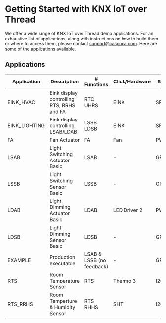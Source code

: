 # Getting Started with KNX IoT over Thread

We offer a wide range of KNX IoT over Thread demo applications. For an exhaustive list of applications, along with instructions on how to build them or where to access them, please contact support@cascoda.com. Here are some of the applications available.

## Applications

| Application  | Description | # Functions | Click/Hardware | Bus |
|--------------| ------------| ---------- | ------| ----|
| EINK_HVAC    | Eink display controlling RTS, RRHS and FA | RTC UHRS| EINK | SPI |
| EINK_LIGHTING| Eink display controlling LSAB/LDAB| LSSB LDSB| EINK | SPI|
| FA           | Fan Actuator | FA | Fan | PWM |
| LSAB         | Light Switching Actuator Basic | LSAB | - | GPIO |
| LSSB         | Light Switching Sensor Basic | LSSB | - |GPIO |
| LDAB         | Light Dimming Actuator Basic | LDAB | LED Driver 2 | PWM|
| LDSB         | Light Dimming Sensor Basic | LDSB| - | GPIO |
| EXAMPLE      | Production executable | LSAB & LSSB (no feedback)| - | GPIO |
| RTS          | Room Temperature Sensor| RTS | Thermo 3 | I2C |
| RTS_RRHS     | Room Temperture & Humidity Sensor | RTS RHHS | SHT | I2C|